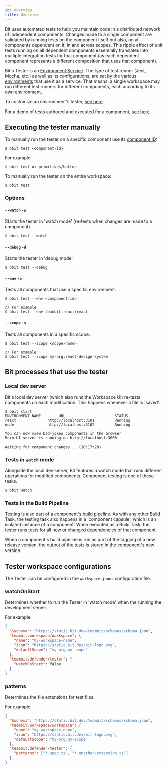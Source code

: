 ```yaml
---
id: overview
title: Overview
---
```


Bit uses automated tests to help you maintain code in a distributed network of independent components. Changes made to a single component are validated by running tests on the component itself but also, on all components dependent on it, in and across scopes. This ripple effect of unit tests running on all dependent components essentially translates into multiple integration tests for that component (as each dependent component represents a different composition that uses that component).

Bit's Tester is an [Environment Service](/docs/environments/environment-services). The type of test runner (Jest, Mocha, etc.) as well as its configurations, are set by the various [environments](/docs/environments/overview) that use it as a service. That means, a single workspace may run different test runners for different components, each according to its own environment.

To customize an environment's tester, [see here](/docs/environments/environment-services).

For a demo of tests authored and executed for a component, [see here](/docs/getting-started/test)

## Executing the tester manually

To manually run the tester on a specific component use its [component ID](/docs/bit-components/overview#component-id):

```shell
$ bbit test <component-id>
```

For example:

```shell
$ bbit test ui-primitives/button
```

To manually run the tester on the entire workspace:

```shell
$ bbit test
```

### Options

#### `--watch` `-w`

Starts the tester in 'watch mode' (re-tests when changes are made to a component).

```shell
$ bbit test --watch
```

#### `--debug` `-d`

Starts the tester in 'debug mode'.

```shell
$ bbit test --debug
```

#### `--env` `-e`

Tests all components that use a specific environment.

```shell
$ bbit test --env <component-id>

// For example
$ bbit test --env teambit.react/react
```

#### `--scope` `-s`

Tests all components in a specific scope.

```shell
$ bbit test --scope <scope-name>

// For example
$ bbit test --scope my-org.react-design-system
```

## Bit processes that use the tester

### Local dev server

Bit's local dev server (which also runs the Workspace UI) re-tests components on each modification. This happens whenever a file is 'saved'.

```shell
$ bbit start
ENVIRONMENT NAME        URL                      STATUS
react              http://localhost:3101         Running
node               http://localhost:3102         Running

You can now view bad-jokes components in the browser
Main UI server is running on http://localhost:3000

Waiting for component changes... (10:17:20)
```

### Tests in `watch` mode

Alongside the local dev server, Bit features a watch mode that runs different operations for modified components. Component testing is one of these tasks.

```sh
$ bbit watch
```

### Tests in the Build Pipeline

Testing is also part of a component's build pipeline. As with any other Build Task, the testing task also happens in a 'component capsule', which is an isolated instance of a component. When executed as a Build Task, the tester runs tests for all new or changed dependencies of that component.

When a component's build pipeline is run as part of the tagging of a new release version, the output of the tests is stored in the component's new version.

## Tester workspace configurations

The Tester can be configured in the `workspace.jsonc` configuration file.

### watchOnStart

Determines whether to run the Tester in 'watch mode' when the running the development server.

For example:

```json
{
  "$schema": "https://static.bit.dev/teambit/schemas/schema.json",
  "teambit.workspace/workspace": {
    "name": "my-workspace-name",
    "icon": "https://static.bit.dev/bit-logo.svg",
    "defaultScope": "my-org.my-scope"
  },
  "teambit.defender/tester": {
    "watchOnStart": false
  }
}
```

### patterns

Determines the file extensions for test files.

For example:

```json
{
  "$schema": "https://static.bit.dev/teambit/schemas/schema.json",
  "teambit.workspace/workspace": {
    "name": "my-workspace-name",
    "icon": "https://static.bit.dev/bit-logo.svg",
    "defaultScope": "my-org.my-scope"
  },
  "teambit.defender/tester": {
    "patterns": ["*.spec.ts", "*.another-extension.ts"]
  }
}
```
